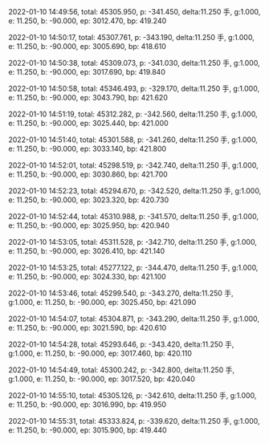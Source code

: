 2022-01-10 14:49:56, total: 45305.950, p: -341.450, delta:11.250 手, g:1.000, e: 11.250, b: -90.000, ep: 3012.470, bp: 419.240

2022-01-10 14:50:17, total: 45307.761, p: -343.190, delta:11.250 手, g:1.000, e: 11.250, b: -90.000, ep: 3005.690, bp: 418.610

2022-01-10 14:50:38, total: 45309.073, p: -341.030, delta:11.250 手, g:1.000, e: 11.250, b: -90.000, ep: 3017.690, bp: 419.840

2022-01-10 14:50:58, total: 45346.493, p: -329.170, delta:11.250 手, g:1.000, e: 11.250, b: -90.000, ep: 3043.790, bp: 421.620

2022-01-10 14:51:19, total: 45312.282, p: -342.560, delta:11.250 手, g:1.000, e: 11.250, b: -90.000, ep: 3025.440, bp: 421.000

2022-01-10 14:51:40, total: 45301.588, p: -341.260, delta:11.250 手, g:1.000, e: 11.250, b: -90.000, ep: 3033.140, bp: 421.800

2022-01-10 14:52:01, total: 45298.519, p: -342.740, delta:11.250 手, g:1.000, e: 11.250, b: -90.000, ep: 3030.860, bp: 421.700

2022-01-10 14:52:23, total: 45294.670, p: -342.520, delta:11.250 手, g:1.000, e: 11.250, b: -90.000, ep: 3023.320, bp: 420.730

2022-01-10 14:52:44, total: 45310.988, p: -341.570, delta:11.250 手, g:1.000, e: 11.250, b: -90.000, ep: 3025.950, bp: 420.940

2022-01-10 14:53:05, total: 45311.528, p: -342.710, delta:11.250 手, g:1.000, e: 11.250, b: -90.000, ep: 3026.410, bp: 421.140

2022-01-10 14:53:25, total: 45277.122, p: -344.470, delta:11.250 手, g:1.000, e: 11.250, b: -90.000, ep: 3024.330, bp: 421.100

2022-01-10 14:53:46, total: 45299.540, p: -343.270, delta:11.250 手, g:1.000, e: 11.250, b: -90.000, ep: 3025.450, bp: 421.090

2022-01-10 14:54:07, total: 45304.871, p: -343.290, delta:11.250 手, g:1.000, e: 11.250, b: -90.000, ep: 3021.590, bp: 420.610

2022-01-10 14:54:28, total: 45293.646, p: -343.420, delta:11.250 手, g:1.000, e: 11.250, b: -90.000, ep: 3017.460, bp: 420.110

2022-01-10 14:54:49, total: 45300.242, p: -342.800, delta:11.250 手, g:1.000, e: 11.250, b: -90.000, ep: 3017.520, bp: 420.040

2022-01-10 14:55:10, total: 45305.126, p: -342.610, delta:11.250 手, g:1.000, e: 11.250, b: -90.000, ep: 3016.990, bp: 419.950

2022-01-10 14:55:31, total: 45333.824, p: -339.620, delta:11.250 手, g:1.000, e: 11.250, b: -90.000, ep: 3015.900, bp: 419.440